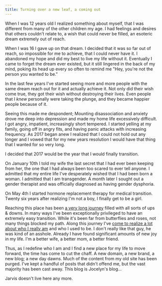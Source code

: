 ```yaml
---
title: Turning over a new leaf, a coming out
---
```


When I was 12 years old I realized something about myself, that I was different from many of the other children my age. I had feelings and desires that others couldn't relate to, a wish that could never be filled, an esoteric dream extremely out of reach.

When I was 16 I gave up on that dream. I decided that it was so far out of reach, so impossible for me to achieve, that I could never have it. I abandoned my hope and did my best to live my life without it. Eventually I came to forget the dream ever existed, but it still lingered in the back of my mind, poking its head up every so often to remind me "Hey, you're not the person you wanted to be."

In the last few years I've started seeing more and more people with the same dream reach out for it and actually achieve it. Not only did their wish come true, they got their wish without destroying their lives. Even people that I _knew_ personally were taking the plunge, and they became happier people because of it.

Seeing this made me despondent; Mounting disassociation and anxiety drove me deep into depression and made my home life excessively difficult. I got angry, impatient, increasingly short tempered. I started yelling at my family, going off in angry fits, and having panic attacks with increasing frequency. As 2017 began anew I realized that I could not hold out any longer and I vowed that for my new years resolution I would have that thing that I wanted for so very long.

I decided that 2017 would be the year that I would finally transition.

On January 10th I told my wife the last secret that I had ever been keeping from her, the one that I had always been too scared to ever tell anyone. I admitted that my entire life I've desperately wished that I had been born a woman. I admitted that I am transgender. A month later I sought out a gender therapist and was officially diagnosed as having gender dysphoria.

On May 4th I started hormone replacement therapy for medical transition. Twenty six years after realizing I'm not a boy, I finally get to be a girl.

Reaching this place has been [a very long journey](/p/memoir) filled with all sorts of ups & downs. In many ways I've been exceptionally privileged to have an extremely easy transition. While it's been far from butterflies and roses, not many things blocked my path. Along this journey I've [come to realize a lot about who I really am](/p/identities-and-masks) and who I used to be. I don't really like that guy, he was kind of an asshole. Already I have found significant amounts of new joy in my life. I'm a better wife, a better mom, a better friend.

Thus, as I redefine who I am and I find a new place for my life to move forward, the time has come to cut the chaff. A new domain, a new brand, a new blog; a new day dawns. Much of the content from my old site has been purged. I've kept a handful of posts that didn't offend me, but the vast majority has been cast away. This blog is Jocelyn's blog...

Jarvis doesn't live here any more.